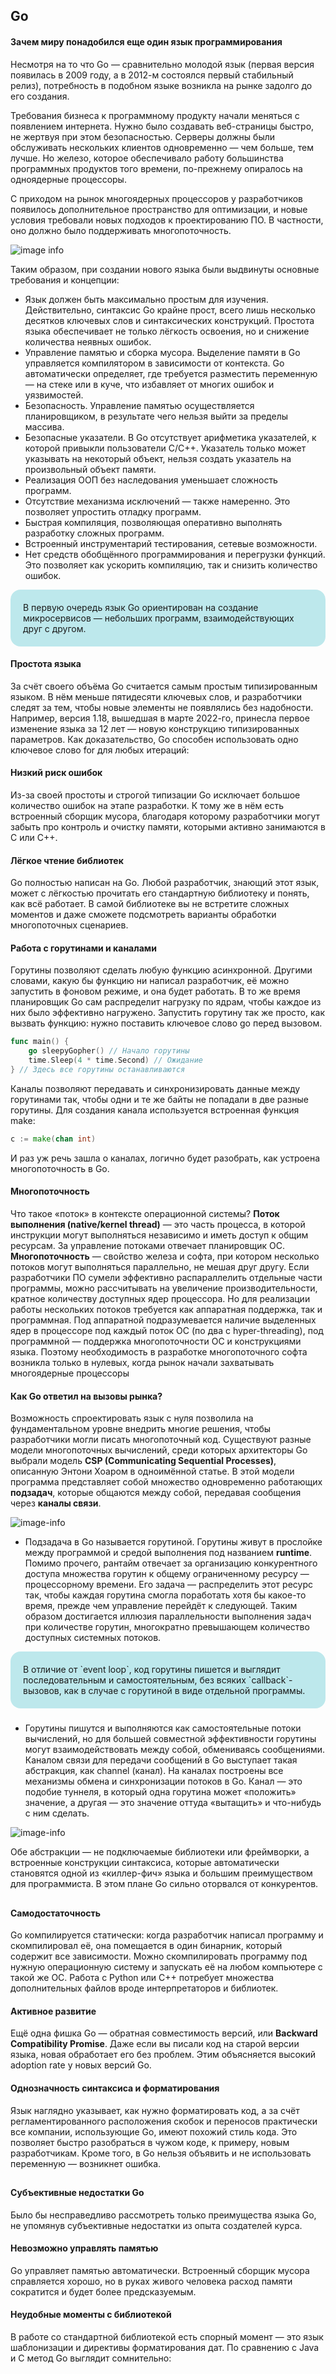 ## Go
####  Зачем миру понадобился еще один язык программирования

Несмотря на то что Go — сравнительно молодой язык (первая версия появилась в 2009 году, а в 2012-м состоялся первый стабильный релиз), потребность в подобном языке возникла на рынке задолго до его создания.

Требования бизнеса к программному продукту начали меняться с появлением интернета. Нужно было создавать веб-страницы быстро, не жертвуя при этом безопасностью. Серверы должны были обслуживать нескольких клиентов одновременно — чем больше, тем лучше. Но железо, которое обеспечивало работу большинства программных продуктов того времени, по-прежнему опиралось на одноядерные процессоры.

С приходом на рынок многоядерных процессоров у разработчиков появилось дополнительное пространство для оптимизации, и новые условия требовали новых подходов к проектированию ПО. В частности, оно должно было поддерживать многопоточность.

![image info](./images/image.png)

Таким образом, при создании нового языка были выдвинуты основные требования и концепции:
- Язык должен быть максимально простым для изучения. Действительно, синтаксис Go крайне прост, всего лишь несколько десятков ключевых слов и синтаксических конструкций. Простота языка обеспечивает не только лёгкость освоения, но и снижение количества неявных ошибок.
- Управление памятью и сборка мусора. Выделение памяти в Go управляется компилятором в зависимости от контекста. Go автоматически определяет, где требуется разместить переменную — на стеке или в куче, что избавляет от многих ошибок и уязвимостей.
- Безопасность. Управление памятью осуществляется планировщиком, в результате чего нельзя выйти за пределы массива.
- Безопасные указатели. В Go отсутствует арифметика указателей, к которой привыкли пользователи С/С++. Указатель только может указывать на некоторый объект, нельзя создать указатель на произвольный объект памяти.
- Реализация ООП без наследования уменьшает сложность программ.
- Отсутствие механизма исключений — также намеренно. Это позволяет упростить отладку программ.
- Быстрая компиляция, позволяющая оперативно выполнять разработку сложных программ.
- Встроенный инструментарий тестирования, сетевые возможности.
- Нет средств обобщённого программирования и перегрузки функций. Это позволяет как ускорить компиляцию, так и снизить количество ошибок.

<div style="background:#BDE8EC; border-radius: 16px; padding: 20px;">В первую очередь язык Go ориентирован на создание микросервисов — небольших программ, взаимодействующих друг с другом.
</div>

#### Простота языка
За счёт своего объёма Go считается самым простым типизированным языком. В нём меньше пятидесяти ключевых слов, и разработчики следят за тем, чтобы новые элементы не появлялись без надобности. Например, версия 1.18, вышедшая в марте 2022-го, принесла первое изменение языка за 12 лет — новую конструкцию типизированных параметров.
Как доказательство, Go способен использовать одно ключевое слово for для любых итераций:


#### Низкий риск ошибок
Из-за своей простоты и строгой типизации Go исключает большое количество ошибок на этапе разработки. К тому же в нём есть встроенный сборщик мусора, благодаря которому разработчики могут забыть про контроль и очистку памяти, которыми активно занимаются в C или C++.
#### Лёгкое чтение библиотек
Go полностью написан на Go. Любой разработчик, знающий этот язык, может с лёгкостью прочитать его стандартную библиотеку и понять, как всё работает. В самой библиотеке вы не встретите сложных моментов и даже сможете подсмотреть варианты обработки многопоточных сценариев.
#### Работа с горутинами и каналами
Горутины позволяют сделать любую функцию асинхронной. Другими словами, какую бы функцию ни написал разработчик, её можно запустить в фоновом режиме, и она будет работать. В то же время планировщик Go сам распределит нагрузку по ядрам, чтобы каждое из них было эффективно нагружено.
Запустить горутину так же просто, как вызвать функцию: нужно поставить ключевое слово go перед вызовом.
```go
func main() {
    go sleepyGopher() // Начало горутины
    time.Sleep(4 * time.Second) // Ожидание
} // Здесь все горутины останавливаются 
```
Каналы позволяют передавать и синхронизировать данные между горутинами так, чтобы одни и те же байты не попадали в две разные горутины. 
Для создания канала используется встроенная функция make:
```go
c := make(chan int)
```
И раз уж речь зашла о каналах, логично будет разобрать, как устроена многопоточность в Go.

#### Многопоточность
Что такое «поток» в контексте операционной системы? 
<b>Поток выполнения (native/kernel thread)</b> — это часть процесса, в которой инструкции могут выполняться независимо и иметь доступ к общим ресурсам. За управление потоками отвечает планировщик ОС. 
<b>Многопоточность</b> — свойство железа и софта, при котором несколько потоков могут выполняться параллельно, не мешая друг другу. Если разработчики ПО сумели эффективно распараллелить отдельные части программы, можно рассчитывать на увеличение производительности, кратное количеству доступных ядер процессора.
Но для реализации работы нескольких потоков требуется как аппаратная поддержка, так и программная. Под аппаратной подразумевается наличие выделенных ядер в процессоре под каждый поток ОС (по два с hyper-threading), под программной — поддержка многопоточности ОС и конструкциями языка. Поэтому необходимость в разработке многопоточного софта возникла только в нулевых, когда рынок начали захватывать многоядерные процессоры

#### Как Go ответил на вызовы рынка?
Возможность спроектировать язык с нуля позволила на фундаментальном уровне внедрить многие решения, чтобы разработчики могли писать многопоточный код. Существуют разные модели многопоточных вычислений, среди которых архитекторы Go выбрали модель <b>CSP (Communicating Sequential Processes)</b>, описанную Энтони Хоаром в одноимённой статье. В этой модели программа представляет собой множество одновременно работающих <b>подзадач</b>, которые общаются между собой, передавая сообщения через <b>каналы связи</b>.

![image-info](./images/Image2.png)

- Подзадача в Go называется горутиной. Горутины живут в прослойке между программой и средой выполнения под названием <b>runtime</b>. Помимо прочего, рантайм отвечает за организацию конкурентного доступа множества горутин к общему ограниченному ресурсу — процессорному времени. Его задача — распределить этот ресурс так, чтобы каждая горутина смогла поработать хотя бы какое-то время, прежде чем управление перейдёт к следующей. Таким образом достигается иллюзия параллельности выполнения задач при количестве горутин, многократно превышающем количество доступных системных потоков.
<div style="background:#BDE8EC; border-radius: 16px; padding: 20px;">В отличие от `event loop`, код горутины пишется и выглядит последовательным и самостоятельным, без всяких `callback`-вызовов, как в случае с горутиной в виде отдельной программы.</div>

###

- Горутины пишутся и выполняются как самостоятельные потоки вычислений, но для большей совместной эффективности горутины могут взаимодействовать между собой, обмениваясь сообщениями. Каналом связи для передачи сообщений в Go выступает такая абстракция, как channel (канал). На каналах построены все механизмы обмена и синхронизации потоков в Go. Канал — это подобие туннеля, в который одна горутина может «положить» значение, а другая — это значение оттуда «вытащить» и что-нибудь с ним сделать.

![image-info](./images//image3.png)

Обе абстракции — не подключаемые библиотеки или фреймворки, а встроенные конструкции синтаксиса, которые автоматически становятся одной из «киллер-фич» языка и большим преимуществом для программиста. В этом плане Go сильно оторвался от конкурентов.

##

#### Самодостаточность
Go компилируется статически: когда разработчик написал программу и скомпилировал её, она помещается в один бинарник, который содержит все зависимости. Можно скомпилировать программу под нужную операционную систему и запускать её на любом компьютере с такой же ОС. Работа с Python или C++ потребует множества дополнительных файлов вроде интерпретаторов и библиотек.
#### Активное развитие
Ещё одна фишка Go — обратная совместимость версий, или <b>Backward Compatibility Promise</b>. Даже если вы писали код на старой версии языка, новая обработает его без проблем. Этим объясняется высокий adoption rate у новых версий Go.
#### Однозначность синтаксиса и форматирования
Язык наглядно указывает, как нужно форматировать код, а за счёт регламентированного расположения скобок и переносов практически все компании, использующие Go, имеют похожий стиль кода. Это позволяет быстро разобраться в чужом коде, к примеру, новым разработчикам. Кроме того, в Go нельзя объявить и не использовать переменную — возникнет ошибка.

##

#### Субъективные недостатки Go
Было бы несправедливо рассмотреть только преимущества языка Go, не упомянув субъективные недостатки из опыта создателей курса.
#### Невозможно управлять памятью
Go управляет памятью автоматически. Встроенный сборщик мусора справляется хорошо, но в руках живого человека расход памяти сократится и будет более предсказуемым. 
#### Неудобные моменты с библиотекой
В работе со стандартной библиотекой есть спорный момент — это язык шаблонизации и директивы форматирования дат. По сравнению с Java и C метод Go выглядит сомнительно: